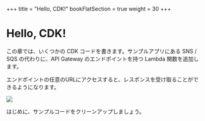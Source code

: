 +++
title = "Hello, CDK!"
bookFlatSection = true
weight = 30
+++

# Hello, CDK!

この章では、いくつかの CDK コードを書きます。サンプルアプリにある SNS / SQS の代わりに、API Gateway のエンドポイントを持つ Lambda 関数を追加します。

エンドポイントの任意のURLにアクセスすると、レスポンスを受け取ることができるようになります。

![](/images/hello-arch.png)

はじめに、サンプルコードをクリーンアップしましょう。